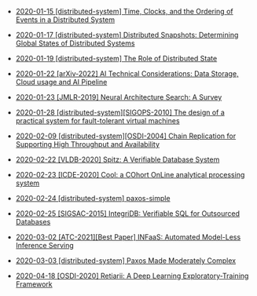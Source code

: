 * [2020-01-15 [distributed-system] Time, Clocks, and the Ordering of Events in a Distributed System](14.md)

* [2020-01-17 [distributed-system] Distributed Snapshots: Determining Global States of Distributed Systems](15.md)

* [2020-01-19 [distributed-system] The Role of Distributed State](16.md)

* [2020-01-22 [arXiv-2022] AI Technical Considerations: Data Storage, Cloud usage and AI Pipeline](17.md)

* [2020-01-23 [JMLR-2019] Neural Architecture Search: A Survey](19.md)

* [2020-01-28 [distributed-system][SIGOPS-2010] The design of a practical system for fault-tolerant virtual machines](21.md)

* [2020-02-09 [distributed-system][OSDI-2004] Chain Replication for Supporting High Throughput and Availability](22.md)

* [2020-02-22 [VLDB-2020] Spitz: A Verifiable Database System](23.md)

* [2020-02-23 [ICDE-2020] Cool: a COhort OnLine analytical processing system](24.md)

* [2020-02-24 [distributed-system] paxos-simple](25.md)

* [2020-02-25 [SIGSAC-2015] IntegriDB: Verifiable SQL for Outsourced Databases](26.md)

* [2020-03-02 [ATC-2021][Best Paper] INFaaS: Automated Model-Less Inference Serving](28.md)

* [2020-03-03 [distributed-system] Paxos Made Moderately Complex](30.md)

* [2020-04-18 [OSDI-2020] Retiarii: A Deep Learning Exploratory-Training Framework](31.md)

  

  
  
  


